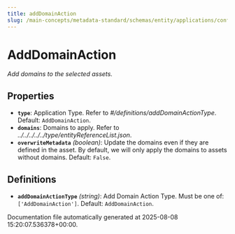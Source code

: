 ```yaml
---
title: addDomainAction
slug: /main-concepts/metadata-standard/schemas/entity/applications/configuration/external/automator/adddomainaction
---
```


# AddDomainAction

*Add domains to the selected assets.*

## Properties

- **`type`**: Application Type. Refer to *#/definitions/addDomainActionType*. Default: `AddDomainAction`.
- **`domains`**: Domains to apply. Refer to *../../../../../type/entityReferenceList.json*.
- **`overwriteMetadata`** *(boolean)*: Update the domains even if they are defined in the asset. By default, we will only apply the domains to assets without domains. Default: `False`.
## Definitions

- **`addDomainActionType`** *(string)*: Add Domain Action Type. Must be one of: `['AddDomainAction']`. Default: `AddDomainAction`.


Documentation file automatically generated at 2025-08-08 15:20:07.536378+00:00.
